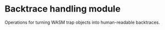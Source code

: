 # Backtrace handling module

Operations for turning WASM trap objects into human-readable backtraces.
